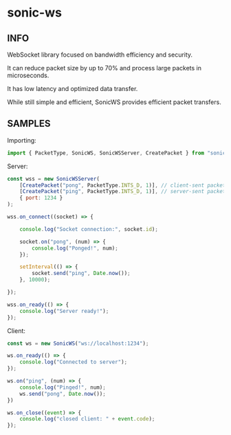 # sonic-ws

## INFO

WebSocket library focused on bandwidth efficiency and security.

It can reduce packet size by up to 70% and process large packets in microseconds.

It has low latency and optimized data transfer.

While still simple and efficient, SonicWS provides efficient packet transfers.

## SAMPLES

Importing:
```js
import { PacketType, SonicWS, SonicWSServer, CreatePacket } from "sonic-ws";
```

Server:
```js
const wss = new SonicWSServer(
    [CreatePacket("pong", PacketType.INTS_D, 1)], // client-sent packets
    [CreatePacket("ping", PacketType.INTS_D, 1)], // server-sent packets
    { port: 1234 }
);

wss.on_connect((socket) => {

    console.log("Socket connection:", socket.id);

    socket.on("pong", (num) => {
        console.log("Ponged!", num);
    });

    setInterval(() => {
        socket.send("ping", Date.now());
    }, 10000);

});

wss.on_ready(() => {
    console.log("Server ready!");
});
```

Client:
```js
const ws = new SonicWS("ws://localhost:1234");

ws.on_ready(() => {
    console.log("Connected to server");
});

ws.on("ping", (num) => {
    console.log("Pinged!", num);
    ws.send("pong", Date.now());
})

ws.on_close((event) => {
    console.log("closed client: " + event.code);
});
```